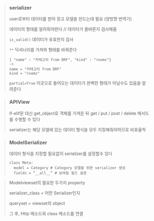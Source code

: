 > ### serializer
> user로부터 데이터를 받아 장고 모델을 만드는데 필요 (양방향 번역기)
> 
> 데이터의 형태를 알려줘야한다 // 데이터가 올바른지 검사해줌
>
> `is_valid()`  데이터가 유효한지 검사
>
> `**` 딕셔너리를 가져와 형태를 바꿔준다
> ```
> { "name" : "카테고리 from DRF", "kind" : "rooms"}
> ->
> name = "카테고리 from DRF"
> kind = "rooms"
> ```
> `partial=True` 이곳으로 들어오는 데이터가 완벽한 형태가 아닐수도 있음을 알려준다

> ### APIView
> if-elif문 대신 get_object로 객체를 가져온 뒤 get / put / post / delete 메서드를 수행할 수 있다
> 
> serializer는 해당 모델에 있는 데이터 형식을 모두 지정해줘야하므로 비효율적

> ### ModelSerializer
> 데이터 형식을 지정할 필요없이 serializer를 설정할수 있다
> ```
> class Meta:
>	model = Category # Category 모델을 위한 serializer 생성
>	fields = “__all__” # 보여질 필드 설정
> ```

> Modelviewset의 필요한 두가지 property
> 
> serializer_class = 어떤 Serializer인지
> 
> queryset = viewset의 object
>
> 그 후, Http 메소드와 class 메소드를 연결


